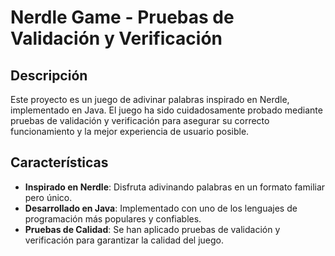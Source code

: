 # Nerdle Game - Pruebas de Validación y Verificación

## Descripción

Este proyecto es un juego de adivinar palabras inspirado en Nerdle, implementado en Java. El juego ha sido cuidadosamente probado mediante pruebas de validación y verificación para asegurar su correcto funcionamiento y la mejor experiencia de usuario posible.

## Características

- **Inspirado en Nerdle**: Disfruta adivinando palabras en un formato familiar pero único.
- **Desarrollado en Java**: Implementado con uno de los lenguajes de programación más populares y confiables.
- **Pruebas de Calidad**: Se han aplicado pruebas de validación y verificación para garantizar la calidad del juego.

